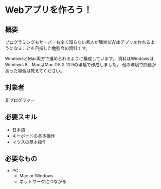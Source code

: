 Webアプリを作ろう！
===================

## 概要
プログラミングもサーバーも全く知らない素人が簡単なWebアプリを作れるようになることを目指した勉強会の資料です。

WindowsとMac両方で進められるように構成しています。
資料はWindowsはWindows 8、MacはMac OS X 10.9の環境で作成しました。
他の環境で問題があった場合は教えてください。

## 対象者
非プログラマー

## 必要スキル
* 日本語
* キーボードの基本操作
* マウスの基本操作

## 必要なもの
* PC
  * Mac or Windows
  * ネットワークにつながる
